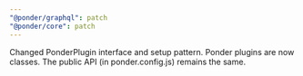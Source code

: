 ```yaml
---
"@ponder/graphql": patch
"@ponder/core": patch
---
```


Changed PonderPlugin interface and setup pattern. Ponder plugins are now classes. The public API (in ponder.config.js) remains the same.
